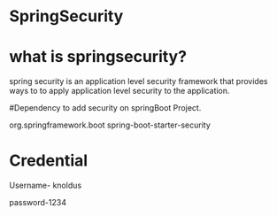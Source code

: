 # SpringSecurity

# what is springsecurity?

spring security is an application level security framework that provides ways to to apply application level security to the application.


#Dependency to add security on springBoot Project.

<dependency>
    <groupId>org.springframework.boot</groupId>
    <artifactId>spring-boot-starter-security</artifactId>
</dependency>


 # Credential 

Username- knoldus

password-1234
